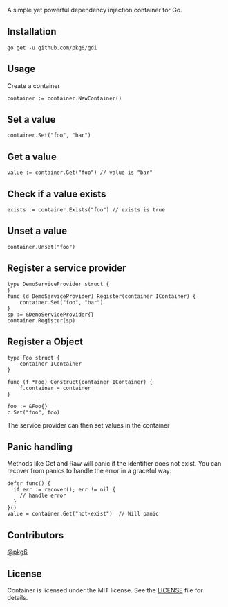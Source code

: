 A simple yet powerful dependency injection container for Go.

## Installation

```
go get -u github.com/pkg6/gdi
```

## Usage

Create a container

```
container := container.NewContainer()
```

##  Set a value

```
container.Set("foo", "bar")
```

##  Get a value

```
value := container.Get("foo") // value is "bar"
```

## Check if a value exists

```
exists := container.Exists("foo") // exists is true
```

##  Unset a value

```
container.Unset("foo")
```

## Register a service provider

```
type DemoServiceProvider struct {
}
func (d DemoServiceProvider) Register(container IContainer) {
	container.Set("foo", "bar")
}
sp := &DemoServiceProvider{}
container.Register(sp)
```

## Register a Object

```
type Foo struct {
	container IContainer
}

func (f *Foo) Construct(container IContainer) {
	f.container = container
}

foo := &Foo{}
c.Set("foo", foo)
```

The service provider can then set values in the container

## Panic handling

Methods like Get and Raw will panic if the identifier does not exist. You can recover from panics to handle the error in a graceful way:

```
defer func() {
  if err := recover(); err != nil {
    // handle error
  }
}()
value = container.Get("not-exist")  // Will panic
```

## Contributors

[@pkg6](https://github.com/pkg6/gdi)

## License

Container is licensed under the MIT license. See the [LICENSE](https://github.com/pkg6/gdi/blob/main/LICENSE) file for details.
